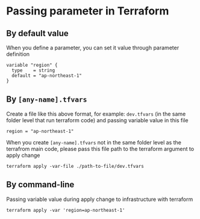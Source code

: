 # Passing parameter in Terraform

## By default value
When you define a parameter, you can set it value through parameter definition
```
variable "region" {
  type    = string
  default = "ap-northeast-1"
}
```

## By `[any-name].tfvars`
Create a file like this above format, for example: `dev.tfvars` (in the same folder level that run terraform code) and passing variable value in this file

```
region = "ap-northeast-1"
```

When you create `[any-name].tfvars` not in the same folder level as the terrafrom main code, please pass this file path to the terraform argument to apply change
```
terraform apply -var-file ./path-to-file/dev.tfvars
```

## By command-line
Passing variable value during apply change to infrastructure with terraform

```
terraform apply -var 'region=ap-northeast-1'
```
